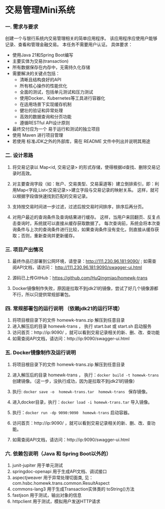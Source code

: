 # 交易管理Mini系统

### 一. 需求与要求
创建一个与银行系统内交易管理相关的简单应用程序。 该应用程序应使用户能够记录、查看和管理金融交易。 本任务不需要用户认证。
具体要求：
* 使用Java 21和Spring Boot编写
* 主要实体为交易(transaction)
* 所有数据保存在内存中，无需持久化存储
* 需要解决的关键点包括：
   *  清晰且结构良好的API
   *  所有核心操作的性能优化
   *  全面的测试，包括单元测试和压力测试
   *  使用Docker、Kubernetes等工具进行容器化
   *  在适用场景下实现缓存机制
   *  健壮的验证和异常处理
   *  高效的数据查询和分页功能
   *  遵循RESTful API设计原则
* 最终交付应为一个 易于运行和测试的独立项目
* 使用 Maven 进行项目管理
* 若使用 标准JDK之外的外部库，需在 README 文件中列出并说明其用途


### 二. 设计思路
1) 将交易记录以 Map<id, 交易记录> 的形式存储，使得根据id查找、删除交易记录时高效。

2) 对主要查询字段（如：账户、交易类型、交易渠道等）建立倒排索引，即：利用Map<字段,List<交易记录>>建立字段与交易记录的映射关系。
    这样，就可以根据字段值快速找到匹配的交易记录。

3) 支持按交易时间进一步过滤，过滤后按交易时间排序，排序后再分页。

4) 对用户最近的查询条件及查询结果进行缓存。 这样，当用户来回翻页、反复点击查询时，系统就可以直接从缓存获取数据了。
   每次查询前，系统会将本次查询条件与上次的查询条件进行比较，如果查询条件没有变化，则直接从缓存获取；否则，重新查询并更新缓存。

   
### 三. 项目产出情况
1) 最终作品已部署到公网环境，请登录：http://111.230.96.181:9090/ ;
   如需查阅API文档，请访问： http://111.230.96.181:9090/swagger-ui.html 

2) 源码已上传GitHub：https://github.com/HuQingmiao/homewk-trans

3) Docker镜像制作失败，原因是拉取不到jdk21的镜像，尝试了好几个镜像源都不行，所以只提供常规部署包。


### 四. 常规部署包的运行说明 （依赖jdk21的运行环境）
1) 将项目根目录下的文件 homewk-trans.zip 解压到任意目录
2) 进入解压后的目录 homewk-trans ， 执行 start.bat 或 start.sh 启动服务 
3) 访问首页：http://ip:9090/ ，就可以看到交易记录相关的新、删、改、查功能
4) 如需查阅API文档，请访问：http://ip:9090/swagger-ui.html


### 五. Docker镜像制作及运行说明
1) 将项目根目录下的文件 homewk-trans.zip 解压到任意目录
2) 进入解压后的目录 homewk-trans ， 执行：`docker build -t homewk-trans` 创建镜像。（这一步，没执行成功，因为是拉取不到jdk21的镜像）
3) 执行: `docker save -o  homewk-trans.tar  homewk-trans ` 保存镜像。

4) 进入docker目录，执行：`docker load -i homewk-trans.tar` 导入镜像。
5) 执行：`docker run -dp 9090:9090  homewk-trans` 启动容器。
6) 访问首页：http://ip:9090/ ，就可以看到交易记录相关的新、删、改、查功能。
7) 如需查阅API文档，请访问：http://ip:9090/swagger-ui.html


### 六. 依赖包说明（Java 和 Spring Boot以外的）
1) junit-jupiter         用于单元测试
2) springdoc-openapi     用于生成API文档、调试接口
3) aspectjweaver         用于异常处理切面类, 见：com.hsbc.homewk.trans.common.ResultAspect
4) commons-lang3         用于生成Transaction实体类的 toString()方法
5) fastjson              用于测试，输出对象的信息
6) httpclient            用于测试，模拟用户发送HTTP请求
